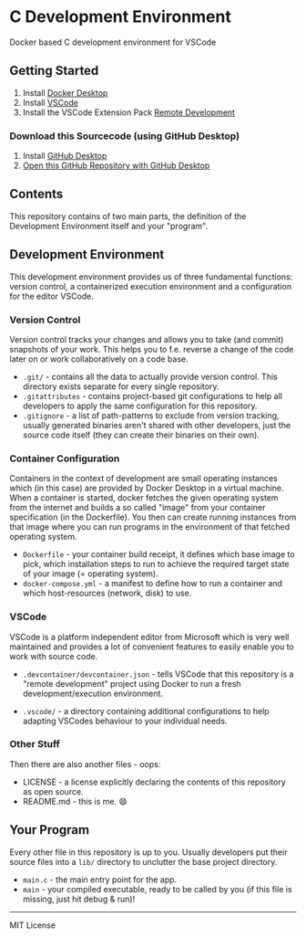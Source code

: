 # C Development Environment
 Docker based C development environment for VSCode

## Getting Started

1. Install [Docker Desktop](https://www.docker.com/products/docker-desktop/)
2. Install [VSCode](https://code.visualstudio.com/)
3. Install the VSCode Extension Pack [Remote Development](https://marketplace.visualstudio.com/items?itemName=ms-vscode-remote.vscode-remote-extensionpack)

### Download this Sourcecode (using GitHub Desktop)

1. Install [GitHub Desktop](https://desktop.github.com/)
2. [Open this GitHub Repository with GitHub Desktop](x-github-client://openRepo/https://github.com/florianb/c-development-environment)

## Contents

This repository contains of two main parts, the definition of the Development Environment itself and your "program".

## Development Environment

This development environment provides us of three fundamental functions: version control, a containerized execution environment and a configuration for the editor VSCode.

### Version Control

Version control tracks your changes and allows you to take (and commit) snapshots of your work. This helps you to f.e. reverse a change of the code later on or work collaboratively on a code base.

 - `.git/` - contains all the data to actually provide version control. This directory exists separate for every single repository.
 - `.gitattributes` - contains project-based git configurations to help all developers to apply the same configuration for this repository.
 - `.gitignore` -  a list of path-patterns to exclude from version tracking, usually generated binaries aren't shared with other developers, just the source code itself (they can create their binaries on their own).

### Container Configuration

Containers in the context of development are small operating instances which (in this case) are provided by Docker Desktop in a virtual machine. When a container is started, docker fetches the given operating system from the internet and builds a so called "image" from your container specification (in the Dockerfile). You then can create running instances from that image where you can run programs in the environment of that fetched operating system.

 - `Dockerfile` - your container build receipt, it defines which base image to pick, which installation steps to run to achieve the required target state of your image (= operating system).
 - `docker-compose.yml` - a manifest to define how to run a container and which host-resources (network, disk) to use.

 ### VSCode

 VSCode is a platform independent editor from Microsoft which is very well maintained and provides a lot of convenient features to easily enable you to work with source code.

- `.devcontainer/devcontainer.json` - tells VSCode that this repository is a "remote development" project using Docker to run a fresh development/execution environment.

- `.vscode/` - a directory containing additional configurations to help adapting VSCodes behaviour to your individual needs.

### Other Stuff

Then there are also another files - oops:

- LICENSE - a license explicitly declaring the contents of this repository as open source.
- README.md - this is me. :smile:


## Your Program

Every other file in this repository is up to you. Usually developers put their source files into a `lib/` directory to unclutter the base project directory.

- `main.c` - the main entry point for the app.
- `main` - your compiled executable, ready to be called by you (if this file is missing, just hit debug & run)!


---
MIT License